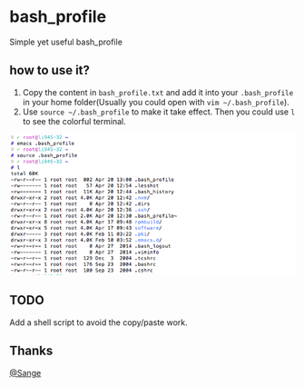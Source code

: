 # bash_profile
Simple yet useful bash_profile

## how to use it?

1. Copy the content in `bash_profile.txt` and add it into your `.bash_profile` in your home folder(Usually you could open with `vim ~/.bash_profile`).
2. Use `source ~/.bash_profile` to make it take effect. Then you could use `l` to see the colorful terminal.

![terminal screenshot](terminal_screenshot.png)

## TODO

Add a shell script to avoid the copy/paste work.

## Thanks

[@Sange](https://github.com/sangechen)
